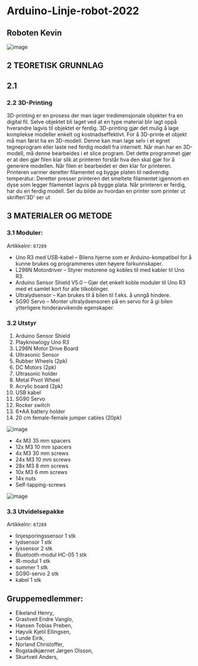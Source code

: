 # Arduino-Linje-robot-2022
## Roboten Kevin

![image](https://user-images.githubusercontent.com/101246909/166637149-6b017c9a-1fe6-4fb6-a266-50a605a3af2d.png)

## 2 TEORETISK GRUNNLAG
## 2.1 

### 2.2 3D-Printing

3D-printing er en prosess der man lager tredimensjonale objekter fra en digital fil. Selve
objektet bli laget ved at en type material blir lagt oppå hverandre lagvis til objektet er ferdig.
3D-printing gjør det mulig å lage komplekse modeller enkelt og kostnadseffektivt.
For å 3D-printe et objekt må man først ha en 3D-modell. Denne kan man lage selv i et egnet
tegneprogram eller laste ned ferdig modell fra internett.
Når man har en 3D-modell, må denne bearbeides i et slice program. Det dette programmet
gjør er at den gjør filen klar slik at printeren forstår hva den skal gjør for å generere modellen.
Når filen er bearbeidet er den klar for printeren. Printeren varmer deretter filamentet og bygge
platen til nødvendig temperatur. Deretter presser printeren det smeltete filamentet igjennom
en dyse som legger filamentet lagvis på bygge plata. Når printeren er ferdig, har du en ferdig
modell. Ser du bilde av hvordan en printer som printer ut
skriften’3D’ ser ut

## 3 MATERIALER OG METODE
### 3.1 Moduler:
Artikkelnr: ```87289```
* Uno R3 med USB-kabel – Bilens hjerne som er Arduino-kompatibel for å kunne brukes og programmeres uten høyere forkunnskaper.
* L298N Motordriver – Styrer motorene og kobles til med kabler til Uno R3.
* Arduino Sensor Shield V5.0 – Gjør det enkelt koble moduler til Uno R3 med et samlet kort for alle tilkoblinger.
* Ultralydsensor – Kan brukes til å bilen til f.eks. å unngå hindere.
* SG90 Servo – Monter ultralydsensoren på en servo for å gi bilen ytterligere hinderavvikende egenskaper.


### 3.2 Utstyr 

1. Arduino Sensor Shield
2. Playknowlogy Uno R3
3. L298N Motor Drive Board
4. Ultrasonic Sensor
5. Rubber Wheels (2pk)
6. DC Motors (2pk)
7. Ultrasonic holder
8. Metal Pivot Wheel
9. Acrylic board (2pk)
10. USB kabel
11. SG90 Servo
12. Rocker switch
13. 6*AA battery holder
14. 20 cm female-female jumper cables (20pk)

![image](https://user-images.githubusercontent.com/101700939/166636147-e6b7008a-0da3-4474-8530-5c4d69a7365d.png)


* 4x M3 35 mm spacers
* 12x M3 10 mm spacers
* 4x M3 30 mm screws
* 24x M3 10 mm screws
* 28x M3 8 mm screws
* 10x M3 6 mm screws
* 14x nuts
* Self-tapping-screws


![image](https://user-images.githubusercontent.com/101700939/166638799-95cd6e95-5e0e-442a-b726-c7b94336d4bd.png)





### 3.3 Utvidelsepakke 
Artikkelnr: ```87289```

* linjesporingssensor 			1 stk
* lydsensor					1 stk
* lyssensor					2 stk
* Bluetooth-modul HC-05			1 stk
* IR-modul					1 stk
* summer					1 stk
* SG90-servo				2 stk
* kabel					1 stk



## Gruppemedlemmer:

- Eikeland Henry,
- Grastveit Endre Vanglo,
- Hansen Tobias Preben, 
- Høyvik Kjetil Ellingsen,
- Lunde Eirik,
- Norland Christoffer,
- Rogstadkjærnet Jørgen Olsson,
- Skurtveit Anders,

